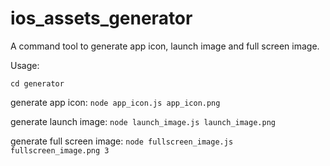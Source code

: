 # ios_assets_generator
A command tool to generate app icon, launch image and full screen image.

Usage:

`cd generator`

generate app icon: `node app_icon.js app_icon.png`

generate launch image: `node launch_image.js launch_image.png`

generate full screen image: `node fullscreen_image.js fullscreen_image.png 3`
